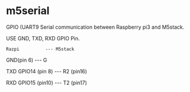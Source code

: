# m5serial
GPIO (UART9 Serial communication between Raspberry pi3 and M5stack.

USE GND, TXD, RXD GPIO Pin.

    Razpi          --- M5stack

GND(pin 6)         --- G

TXD GPIO14 (pin 8) --- R2 (pin16)

RXD GPIO15 (pin10) --- T2 (pin17)
